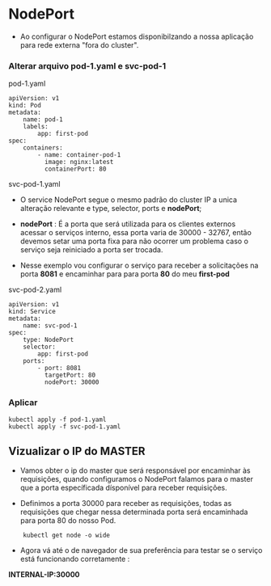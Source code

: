# NodePort

- Ao configurar o NodePort estamos disponibilzando a nossa aplicação 
para rede externa "fora do cluster".

### Alterar arquivo pod-1.yaml e svc-pod-1


pod-1.yaml

```
apiVersion: v1
kind: Pod
metadata: 
    name: pod-1
    labels:
        app: first-pod
spec:
    containers:
        - name: container-pod-1
          image: nginx:latest
          containerPort: 80    
```
svc-pod-1.yaml

- O service NodePort segue o mesmo padrão do cluster IP
a unica alteração relevante e type, selector, ports e **nodePort**;

- **nodePort** : É a porta que será utilizada para os clientes externos acessar 
o serviços interno, essa porta varia de 30000 - 32767, então devemos setar uma porta 
fixa para não ocorrer um problema caso o serviço seja reiniciado a porta ser trocada.

- Nesse exemplo vou configurar o serviço para receber a solicitações 
na porta **8081** e encaminhar para para porta **80** do meu **first-pod**

svc-pod-2.yaml

```
apiVersion: v1
kind: Service
metadata: 
    name: svc-pod-1
spec:
    type: NodePort
    selector:
        app: first-pod
    ports:
        - port: 8081
          targetPort: 80
          nodePort: 30000
```
### Aplicar

```
kubectl apply -f pod-1.yaml
kubectl apply -f svc-pod-1.yaml

```

## Vizualizar o IP do MASTER 

- Vamos obter o ip do master que será responsável por encaminhar às requisições,
quando configuramos o NodePort falamos para o master que a porta específicada dísponível para receber requisições.

- Definimos a porta 30000 para receber as requisições, todas as requisições que chegar nessa 
determinada porta será encaminhada para porta 80 do nosso Pod.

```
    kubectl get node -o wide 

```

- Agora vá até o de navegador de sua preferência para testar se o serviço está funcionando corretamente  :

**INTERNAL-IP:30000**


